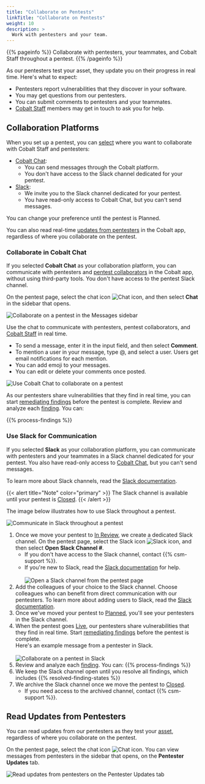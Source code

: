 ```yaml
---
title: "Collaborate on Pentests"
linkTitle: "Collaborate on Pentests"
weight: 10
description: >
  Work with pentesters and your team.
---
```


{{% pageinfo %}}
Collaborate with pentesters, your teammates, and Cobalt Staff throughout a pentest.
{{% /pageinfo %}}

As our pentesters test your asset, they update you on their progress in real time. Here's what to expect:

- Pentesters report vulnerabilities that they discover in your software.
- You may get questions from our pentesters.
- You can submit comments to pentesters and your teammates.
- [Cobalt Staff](/getting-started/glossary/#cobalt-staff) members may get in touch to ask you for help.

## Collaboration Platforms

When you set up a pentest, you can [select](/getting-started/planning/#select-a-collaboration-platform) where you want to collaborate with Cobalt Staff and pentesters:

- [Cobalt Chat](#collaborate-in-the-cobalt-chat):
  - You can send messages through the Cobalt platform.
  - You don't have access to the Slack channel dedicated for your pentest.
- [Slack](#use-slack-for-communication):
  - We invite you to the Slack channel dedicated for your pentest.
  - You have read-only access to Cobalt Chat, but you can't send messages.

You can change your preference until the pentest is Planned.

You can also read real-time [updates from pentesters](#read-updates-from-pentesters) in the Cobalt app, regardless of where you collaborate on the pentest.

### Collaborate in Cobalt Chat

If you selected **Cobalt Chat** as your collaboration platform, you can communicate with pentesters and [pentest collaborators](/platform-deep-dive/collaboration/user-roles/) in the Cobalt app, without using third-party tools. You don't have access to the pentest Slack channel.

On the pentest page, select the chat icon ![Chat icon](/icons/Chat.png "Chat icon"), and then select **Chat** in the sidebar that opens.

![Collaborate on a pentest in the Messages sidebar](/deepdive/OpenMessagesSidebar.png "Collaborate on a pentest in the Messages sidebar")

Use the chat to communicate with pentesters, pentest collaborators, and [Cobalt Staff](/getting-started/glossary/#cobalt-staff) in real time.

- To send a message, enter it in the input field, and then select **Comment**.
- To mention a user in your message, type @, and select a user. Users get email notifications for each mention.
- You can add emoji to your messages.
- You can edit or delete your comments once posted.

![Use Cobalt Chat to collaborate on a pentest](/deepdive/MessagesChat.png "Use Cobalt Chat to collaborate on a pentest")

As our pentesters share vulnerabilities that they find in real time, you can start [remediating findings](/platform-deep-dive/pentests/findings/remediate-findings/) before the pentest is complete. Review and analyze each [finding](/platform-deep-dive/pentests/findings/). You can:

{{% process-findings %}}

### Use Slack for Communication

If you selected **Slack** as your collaboration platform, you can communicate with pentesters and your teammates in a Slack channel dedicated for your pentest. You also have read-only access to [Cobalt Chat](#collaborate-in-the-cobalt-chat), but you can't send messages.

To learn more about Slack channels, read the [Slack documentation](https://slack.com/intl/en-gb/help/articles/360017938993-What-is-a-channel).

{{< alert title="Note" color="primary" >}}
The Slack channel is available until your pentest is [Closed](/platform-deep-dive/pentests/pentest-process/pentest-states/).
{{< /alert >}}

The image below illustrates how to use Slack throughout a pentest.

![Communicate in Slack throughout a pentest](/deepdive/pentest-flow-Slack.png "Communicate in Slack throughout a pentest")

1. Once we move your pentest to [In Review](/platform-deep-dive/pentests/pentest-process/pentest-states/), we create a dedicated Slack channel. On the pentest page, select the Slack icon ![Slack icon](/icons/Slack.png "Slack icon"), and then select **Open Slack Channel #**.
    - If you don't have access to the Slack channel, contact {{% csm-support %}}.
    - If you're new to Slack, read the [Slack documentation](https://slack.com/intl/en-gb/help/categories/360000049043) for help.<br><br>
   ![Open a Slack channel from the pentest page](/deepdive/SlackChannelOpen.png "Open a Slack channel from the pentest page")
1. Add the colleagues of your choice to the Slack channel. Choose colleagues who can benefit from direct communication with our pentesters. To learn more about adding users to Slack, read the [Slack documentation](https://slack.com/intl/en-gb/help/articles/201980108-Add-people-to-a-channel).
1. Once we've moved your pentest to [Planned](/platform-deep-dive/pentests/pentest-process/pentest-states/), you'll see your pentesters in the Slack channel.
1. When the pentest goes [Live](/platform-deep-dive/pentests/pentest-process/pentest-states/), our pentesters share vulnerabilities that they find in real time. Start [remediating findings](/platform-deep-dive/pentests/findings/remediate-findings/) before the pentest is complete.<br>Here's an example message from a pentester in Slack.<br><br>
    ![Collaborate on a pentest in Slack](/deepdive/SampleSlackFinding.png "Collaborate on a pentest in Slack")
1. Review and analyze each [finding](/platform-deep-dive/pentests/findings/). You can:
    {{% process-findings %}}
1. We keep the Slack channel open until you resolve all findings, which includes {{% resolved-finding-states %}}
1. We archive the Slack channel once we move the pentest to [Closed](/platform-deep-dive/pentests/findings/finding-states/).
    - If you need access to the archived channel, contact {{% csm-support %}}.

## Read Updates from Pentesters

You can read updates from our pentesters as they test your [asset](/platform-deep-dive/assets/), regardless of where you collaborate on the pentest.

On the pentest page, select the chat icon ![Chat icon](/icons/Chat.png "Chat icon"). You can view messages from pentesters in the sidebar that opens, on the **Pentester Updates** tab.

![Read updates from pentesters on the Pentester Updates tab](/deepdive/MessagesPentesterUpdates.png "Read updates from pentesters on the Pentester Updates tab")